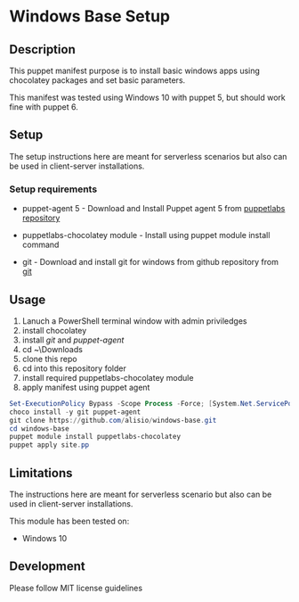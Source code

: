 # Windows Base Setup

## Description
This puppet manifest purpose is to install basic windows apps using chocolatey packages and set basic parameters.


This manifest was tested using Windows 10 with puppet 5, but should work fine with puppet 6.

## Setup

The setup instructions here are meant for serverless scenarios but also can be used in client-server installations.

### Setup requirements

* puppet-agent 5 - Download and Install Puppet agent 5 from [puppetlabs repository](https://downloads.puppetlabs.com/windows/puppet5/puppet-agent-x64-latest.msi)
* puppetlabs-chocolatey module - Install using puppet module install command

* git - Download and install git for windows from github repository from [git](https://github.com/git-for-windows/git/releases/download/v2.26.2.windows.1/Git-2.26.2-64-bit.exe)



## Usage

1. Lanuch a PowerShell terminal window with admin priviledges
1. install chocolatey
1. install *git* and *puppet-agent*
2. cd ~\Downloads
3. clone this repo
4. cd into this repository folder
5. install required puppetlabs-chocolatey module
6. apply manifest using puppet agent


 
```powershell
Set-ExecutionPolicy Bypass -Scope Process -Force; [System.Net.ServicePointManager]::SecurityProtocol = [System.Net.ServicePointManager]::SecurityProtocol -bor 3072; iex ((New-Object System.Net.WebClient).DownloadString('https://chocolatey.org/install.ps1'))
choco install -y git puppet-agent
git clone https://github.com/alisio/windows-base.git
cd windows-base
puppet module install puppetlabs-chocolatey
puppet apply site.pp
```

## Limitations

The instructions here are meant for serverless scenario but also can be used in client-server installations.


This module has been tested on:

* Windows 10

## Development

Please follow MIT license guidelines

